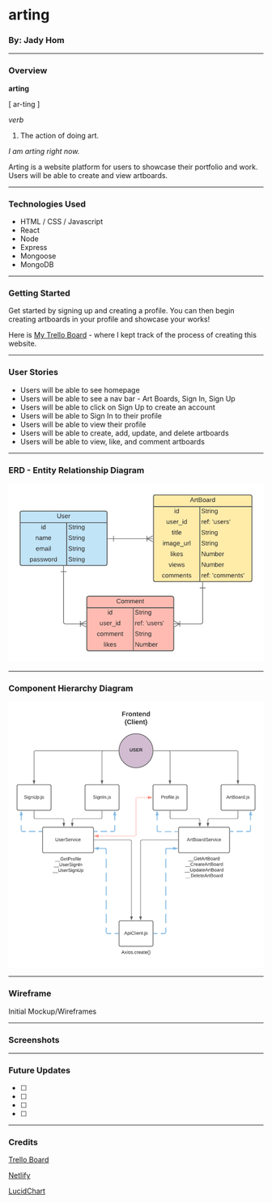 # arting

### By: Jady Hom
***

### Overview
**arting**

[ ar-ting ]

*verb*

1. The action of doing art.

*I am arting right now.*

Arting is a website platform for users to showcase their portfolio and work. Users will be able to create and view artboards. 

***

### Technologies Used
* HTML / CSS / Javascript
* React
* Node
* Express
* Mongoose
* MongoDB
***

### Getting Started

Get started by signing up and creating a profile. You can then begin creating artboards in your profile and showcase your works!

Here is [My Trello Board](https://trello.com/b/snLYqikj.com) - where I kept track of the process of creating this website.
***

### User Stories
* Users will be able to see homepage
* Users will be able to see a nav bar - Art Boards, Sign In, Sign Up
* Users will be able to click on Sign Up to create an account
* Users will be able to Sign In to their profile
* Users will be able to view their profile
* Users will be able to create, add, update, and delete artboards
* Users will be able to view, like, and comment artboards
***

### ERD - Entity Relationship Diagram
![ERD](assets/arting_ERD.png)
***

### Component Hierarchy Diagram
![Component Hierarchy Diagram](assets/arting_ComponentHierarchy.png)
***

### Wireframe
Initial Mockup/Wireframes

***

### Screenshots

***

### Future Updates
- [ ] 
- [ ] 
- [ ] 
- [ ] 
***

### Credits
[Trello Board](trello.com)

[Netlify](https://www.netlify.com/)

[LucidChart](https://www.lucidchart.com/)